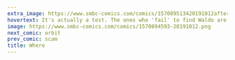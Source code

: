 ```yaml
---
extra_image: https://www.smbc-comics.com/comics/157089513420191012after.png
hovertext: It's actually a test. The ones who 'fail' to find Waldo are chosen for a secret agency, battling for truth, run by Waldo himself.
image: https://www.smbc-comics.com/comics/1570894593-20191012.png
next_comic: orbit
prev_comic: scam
title: Where
---
```



